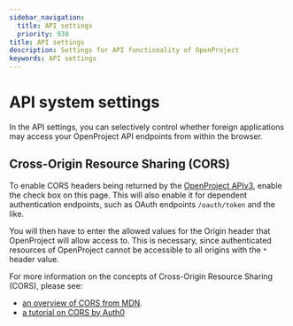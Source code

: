 ```yaml
---
sidebar_navigation:
  title: API settings
  priority: 930
title: API settings
description: Settings for API functionality of OpenProject
keywords: API settings
---
```

# API system settings

In the API settings, you can selectively control whether foreign applications may access your OpenProject
API endpoints from within the browser.

## Cross-Origin Resource Sharing (CORS)

To enable CORS headers being returned by the [OpenProject APIv3](../../../api/),
enable the check box on this page. This will also enable it for dependent authentication endpoints, such as OAuth endpoints `/oauth/token` and the like.

You will then have to enter the allowed values for the Origin header that OpenProject will allow access to.
This is necessary, since authenticated resources of OpenProject cannot be accessible to all origins with the `*` header value.

For more information on the concepts of Cross-Origin Resource Sharing (CORS), please see:

- [an overview of CORS from MDN](https://developer.mozilla.org/en-US/docs/Web/HTTP/CORS).
- [a tutorial on CORS by Auth0](https://auth0.com/blog/cors-tutorial-a-guide-to-cross-origin-resource-sharing/)
